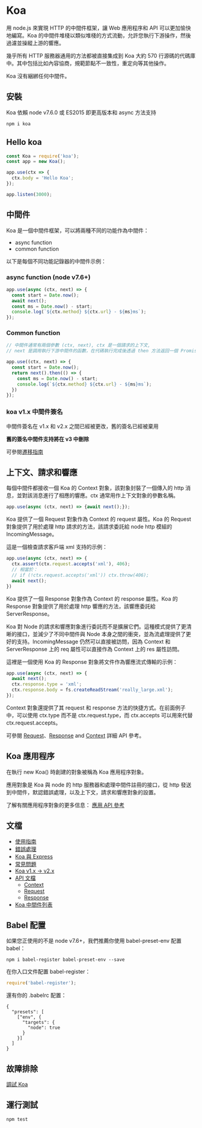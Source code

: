 # Koa

用 node.js 來實現 HTTP 的中間件框架，讓 Web 應用程序和 API 可以更加愉快地編寫。Koa 的中間件堆棧以類似堆棧的方式流動，允許您執行下游操作，然後過濾並操縱上游的響應。

幾乎所有 HTTP 服務器通用的方法都被直接集成到 Koa 大約 570 行源碼的代碼庫中。其中包括比如內容協商，規範節點不一致性，重定向等其他操作。

Koa 沒有綑綁任何中間件。

## 安裝

Koa 依賴 node v7.6.0 或 ES2015 即更高版本和 async 方法支持

```shell
npm i koa
```

## Hello koa

```javascript
const Koa = require('koa');
const app = new Koa();

app.use(ctx => {
  ctx.body = 'Hello Koa';
});

app.listen(3000);
```

## 中間件

Koa 是一個中間件框架，可以將兩種不同的功能作為中間件：

- async function
- common function

以下是每個不同功能記錄器的中間件示例：

### async function (node v7.6+)

```javascript
app.use(async (ctx, next) => {
  const start = Date.now();
  await next();
  const ms = Date.now() - start;
  console.log(`${ctx.method} ${ctx.url} - ${ms}ms`);
});
```

### Common function

```javascript
// 中間件通常有兩個參數 (ctx, next), ctx 是一個請求的上下文,
// next 是調用執行下游中間件的函數，在代碼執行完成後透過 then 方法返回一個 Promise

app.use((ctx, next) => {
  const start = Date.now();
  return next().then(() => {
    const ms = Date.now() - start;
    console.log(`${ctx.method} ${ctx.url} - ${ms}ms`);
  })
});
```

### koa v1.x 中間件簽名

中間件簽名在 v1.x 和 v2.x 之間已經被更改，舊的簽名已經被棄用

**舊的簽名中間件支持將在 v3 中刪除**

可參閱[遷移指南](https://github.com/demopark/koa-docs-Zh-CN/blob/master/migration.md)

## 上下文、請求和響應

每個中間件都接收一個 Koa 的 Context 對象，該對象封裝了一個傳入的 http 消息，並對該消息進行了相應的響應。ctx 通常用作上下文對象的參數名稱。

```javascript
app.use(async (ctx, next) => {await next();});
```

Koa 提供了一個 Request 對象作為 Context 的 request 屬性。Koa 的 Request 對象提供了用於處理 http 請求的方法，該請求委託給 node http 模組的 IncomingMessage。

這是一個檢查請求客戶端 xml 支持的示例：

```javascript
app.use(async (ctx, next) => {
  ctx.assert(ctx.request.accepts('xml'), 406);
  // 相當於：
  // if (!ctx.request.accepts('xml')) ctx.throw(406);
  await next();
})
```

Koa 提供了一個 Response 對象作為 Context 的 response 屬性。Koa 的 Response 對象提供了用於處理 http 響應的方法，該響應委託給 ServerResponse。

Koa 對 Node 的請求和響應對象進行委託而不是擴展它們。這種模式提供了更清晰的接口，並減少了不同中間件與 Node 本身之間的衝突，並為流處理提供了更好的支持。IncomingMessage 仍然可以直接被訪問，因為 Context 和 ServerResponse 上的 req 屬性可以直接作為 Context 上的 res 屬性訪問。

這裡是一個使用 Koa 的 Response 對象將文件作為響應流式傳輸的示例：

```javascript
app.use(async (ctx, next) => {
  await next();
  ctx.response.type = 'xml';
  ctx.response.body = fs.createReadStream('really_large.xml');
});
```

Context 對象還提供了其 request 和 response 方法的快捷方式。在前面例子中，可以使用 ctx.type 而不是 ctx.request.type，而 ctx.accepts 可以用來代替 ctx.request.accepts。

可參閱 [Request](api/request.md)、[Response](api/response.md) and [Context](api/context.md) 詳細 API 參考。

## Koa 應用程序

在執行 new Koa() 時創建的對象被稱為 Koa 應用程序對象。

應用對象是 Koa 與 node 的 http 服務器和處理中間件註冊的接口，從 http 發送到中間件，默認錯誤處理，以及上下文，請求和響應對象的設置。

了解有關應用程序對象的更多信息： [應用 API 參考](api/index.md)

## 文檔

- [使用指南](guide.md)
- [錯誤處理](error-handling.md)
- [Koa 與 Express](koa-vs-express.md)
- [常見問題](faq.md)
- [Koa v1.x -> v2.x](https://github.com/demopark/koa-docs-Zh-CN/blob/master/migration.md)
- [API 文檔](api/index.md)
  - [Context](api/context.md)
  - [Request](api/request.md)
  - [Response](api/response.md)
- [Koa 中間件列表](https://github.com/koajs/koa/wiki)

## Babel 配置

如果您正使用的不是 node v7.6+，我們推薦你使用 babel-preset-env 配置 babel：

```shell
npm i babel-register babel-preset-env --save
```

在你入口文件配置 babel-register：

```javascript
require('babel-register');
```

還有你的 .babelrc 配置：

```
{
  "presets": [
    ["env", {
      "targets": {
        "node": true
      }
    }]
  ]
}
```

## 故障排除

[調試 Koa](https://github.com/demopark/koa-docs-Zh-CN/blob/master/guide.md#debugging-koa)

## 運行測試

```shell
npm test
```